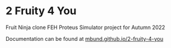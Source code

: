 # 2 Fruity 4 You
Fruit Ninja clone FEH Proteus Simulator project for Autumn 2022

Documentation can be found at [mbund.github.io/2-fruity-4-you](https://mbund.github.io/2-fruity-4-you)
